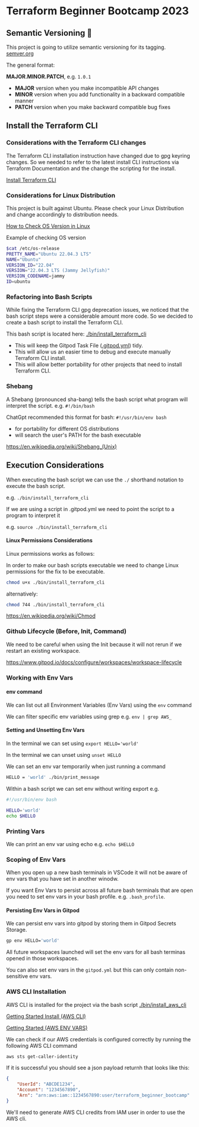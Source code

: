 # Terraform Beginner Bootcamp 2023

## Semantic Versioning :mage:

This project is going to utilize semantic versioning for its tagging.
[semver.org](https://semver.org/)

The general format:

 **MAJOR.MINOR.PATCH**, e.g. `1.0.1`

- **MAJOR** version when you make incompatible API changes
- **MINOR** version when you add functionality in a backward compatible manner
- **PATCH** version when you make backward compatible bug fixes

## Install the Terraform CLI

### Considerations with the Terraform CLI changes
The Terraform CLI installation instruction have changed due to gpg keyring changes. So we needed to refer to the latest install CLI instructions via Terraform Documentation and the change the scripting for the install.

[Install Terraform CLI](https://developer.hashicorp.com/terraform/tutorials/aws-get-started/install-cli)

### Considerations for Linux Distribution 

This project is built against Ubuntu.
Please check your Linux Distribution 
and change accordingly to distribution needs.

[How to Check OS Version in Linux](https://www.cyberciti.biz/faq/how-to-check-os-version-in-linux-command-line/)

Example of checking OS version
```sh
$cat /etc/os-release
PRETTY_NAME="Ubuntu 22.04.3 LTS"
NAME="Ubuntu"
VERSION_ID="22.04"
VERSION="22.04.3 LTS (Jammy Jellyfish)"
VERSION_CODENAME=jammy
ID=ubuntu
```


### Refactoring into Bash Scripts

While fixing the Terraform CLI gpg deprecation issues, we noticed that the bash script steps were a considerable amount more code. So we decided to create a bash script to install the Terraform CLI.

This bash script is located here: [./bin/install_terraform_cli](./bin/install_terraform_cli.sh)

- This will keep the Gitpod Task File ([.gitpod.yml](gitpod.yml)) tidy.
- This will allow us an easier time to debug and execute manually Terraform CLI install.
- This will allow better portability for other projects that need to install Terraform CLI. 

### Shebang

A Shebang (pronounced sha-bang) tells the bash script what program will interpret the script. e.g. `#!/bin/bash`

ChatGpt recommended this format for bash: `#!/usr/bin/env bash`

- for portability for different OS distributions
- will search the user's PATH for the bash executable

https://en.wikipedia.org/wiki/Shebang_(Unix)


## Execution Considerations

When executing the bash script we can use the `./` shorthand notation to execute the bash script.

e.g.    `./bin/install_terraform_cli`

If we are using a script in .gitpod.yml we need to point the script  to a program to interpret it

e.g.   `source ./bin/install_terraform_cli`

#### Linux Permissions Considerations

Linux permissions works as follows:

In order to make our bash scripts executable we need to change Linux permissions for the fix to be executable.

```sh
chmod u+x ./bin/install_terraform_cli
```
alternatively:

```sh
chmod 744 ./bin/install_terraform_cli
```
https://en.wikipedia.org/wiki/Chmod


### Github Lifecycle (Before, Init, Command)

We need to be careful when using the Init because it will not rerun if we restart an existing workspace.

https://www.gitpod.io/docs/configure/workspaces/workspace-lifecycle

### Working with Env Vars

#### env command
We can list out all Environment Variables (Env Vars) using the `env` command

We can filter specific env variables using grep e.g.   `env | grep AWS_`

#### Setting and Unsetting Env Vars

In the terminal we can set using `export HELLO='world'`

In  the terminal we can unset using `unset HELLO`

We can set an env var temporarily when just running a command

```sh
HELLO = 'world' ./bin/print_message
```

Within a bash script we can set env without writing export e.g.

```sh
#!/usr/bin/env bash

HELLO='world'
echo $HELLO
```

### Printing Vars

We can print an env var using echo e.g. `echo $HELLO`

### Scoping of Env Vars

When you open up a new bash terminals in VSCode it will not be aware of env vars that you have set in another winodw.

If you want Env Vars to persist across all future bash terminals that are open you need to set env vars in your bash profile. e.g. `.bash_profile`.

#### Persisting Env Vars in Gitpod

We can persist env vars into gitpod by storing them in Gitpod Secrets Storage.

```sh
gp env HELLO='world'
```

All future workspaces launched will set the env vars for all bash terminas opened in those workspaces.

You can also set env vars in the `gitpod.yml` but this can only contain non-sensitive env vars.

### AWS CLI Installation

AWS CLI is installed for the project via the bash script [./bin/install_aws_cli](./bin/install_aws_cli)

[Getting Started Install (AWS CLI)](https://docs.aws.amazon.com/cli/latest/userguide/getting-started-install.html)

[Getting Started (AWS ENV VARS)](https://docs.aws.amazon.com/cli/latest/userguide/cli-configure-envvars.html)

We can check if our AWS credentials is configured correctly by running the following AWS CLI command

```sh
aws sts get-caller-identity
```

If it is successful you should see a json payload returnh that looks like this:

```json
{
    "UserId": "ABCDE1234",
    "Account": "1234567890",
    "Arn": "arn:aws:iam::1234567890:user/terraform_beginner_bootcamp"
}


```

We'll need to generate AWS CLI credits from IAM user in order to  use the AWS cli.